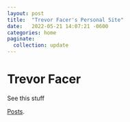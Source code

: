 ```yaml
---
layout: post
title:  "Trevor Facer's Personal Site"
date:   2022-05-21 14:07:21 -0600
categories: home
paginate:
  collection: update
---
```


# Trevor Facer

See this stuff

<!-- [Posts](https://tdfacer.github.io/). -->
[Posts](nginx).
